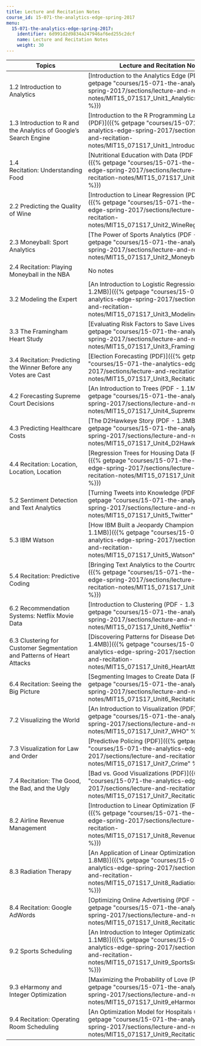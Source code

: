 ```yaml
---
title: Lecture and Recitation Notes
course_id: 15-071-the-analytics-edge-spring-2017
menu:
  15-071-the-analytics-edge-spring-2017:
    identifier: 6d991d2d9834a247946af6ed255c2dcf
    name: Lecture and Recitation Notes
    weight: 30
---
```

| Topics | Lecture and Recitation Notes |
| --- | --- |
| 1.2 Introduction to Analytics | [Introduction to the Analytics Edge (PDF)]({{% getpage "courses/15-071-the-analytics-edge-spring-2017/sections/lecture-and-recitation-notes/MIT15_071S17_Unit1_AnalyticsEdgeIntro" %}}) |
| 1.3 Introduction to R and the Analytics of Google’s Search Engine | [Introduction to the R Programming Language (PDF)]({{% getpage "courses/15-071-the-analytics-edge-spring-2017/sections/lecture-and-recitation-notes/MIT15_071S17_Unit1_IntroductionR" %}}) |
| 1.4 Recitation: Understanding Food | [Nutritional Education with Data (PDF - 2.1MB)]({{% getpage "courses/15-071-the-analytics-edge-spring-2017/sections/lecture-and-recitation-notes/MIT15_071S17_Unit1_Recitation" %}}) |
| 2.2 Predicting the Quality of Wine | [Introduction to Linear Regression (PDF - 1.3MB)]({{% getpage "courses/15-071-the-analytics-edge-spring-2017/sections/lecture-and-recitation-notes/MIT15_071S17_Unit2_WineRegression" %}}) |
| 2.3 Moneyball: Sport Analytics | [The Power of Sports Analytics (PDF - 1.4MB)]({{% getpage "courses/15-071-the-analytics-edge-spring-2017/sections/lecture-and-recitation-notes/MIT15_071S17_Unit2_Moneyball" %}}) |
| 2.4 Recitation: Playing Moneyball in the NBA | No notes |
| 3.2 Modeling the Expert | [An Introduction to Logistic Regression (PDF - 1.2MB)]({{% getpage "courses/15-071-the-analytics-edge-spring-2017/sections/lecture-and-recitation-notes/MIT15_071S17_Unit3_ModelingExpert" %}}) |
| 3.3 The Framingham Heart Study | [Evaluating Risk Factors to Save Lives (PDF)]({{% getpage "courses/15-071-the-analytics-edge-spring-2017/sections/lecture-and-recitation-notes/MIT15_071S17_Unit3_Framingham" %}}) |
| 3.4 Recitation: Predicting the Winner Before any Votes are Cast | [Election Forecasting (PDF)]({{% getpage "courses/15-071-the-analytics-edge-spring-2017/sections/lecture-and-recitation-notes/MIT15_071S17_Unit3_Recitation" %}}) |
| 4.2 Forecasting Supreme Court Decisions | [An Introduction to Trees (PDF - 1.1MB)]({{% getpage "courses/15-071-the-analytics-edge-spring-2017/sections/lecture-and-recitation-notes/MIT15_071S17_Unit4_SupremeCourt" %}}) |
| 4.3 Predicting Healthcare Costs | [The D2Hawkeye Story (PDF - 1.3MB)]({{% getpage "courses/15-071-the-analytics-edge-spring-2017/sections/lecture-and-recitation-notes/MIT15_071S17_Unit4_D2Hawkeye" %}}) |
| 4.4 Recitation: Location, Location, Location | [Regression Trees for Housing Data (PDF - 1.1MB)]({{% getpage "courses/15-071-the-analytics-edge-spring-2017/sections/lecture-and-recitation-notes/MIT15_071S17_Unit4_Recitation" %}}) |
| 5.2 Sentiment Detection and Text Analytics | [Turning Tweets into Knowledge (PDF)]({{% getpage "courses/15-071-the-analytics-edge-spring-2017/sections/lecture-and-recitation-notes/MIT15_071S17_Unit5_Twitter" %}}) |
| 5.3 IBM Watson | [How IBM Built a Jeopardy Champion (PDF - 1.1MB)]({{% getpage "courses/15-071-the-analytics-edge-spring-2017/sections/lecture-and-recitation-notes/MIT15_071S17_Unit5_Watson" %}}) |
| 5.4 Recitation: Predictive Coding | [Bringing Text Analytics to the Courtroom (PDF)]({{% getpage "courses/15-071-the-analytics-edge-spring-2017/sections/lecture-and-recitation-notes/MIT15_071S17_Unit5_Recitation" %}}) |
| 6.2 Recommendation Systems: Netflix Movie Data | [Introduction to Clustering (PDF - 1.3MB)]({{% getpage "courses/15-071-the-analytics-edge-spring-2017/sections/lecture-and-recitation-notes/MIT15_071S17_Unit6_Netflix" %}}) |
| 6.3 Clustering for Customer Segmentation and Patterns of Heart Attacks | [Discovering Patterns for Disease Detection (PDF - 1.4MB)]({{% getpage "courses/15-071-the-analytics-edge-spring-2017/sections/lecture-and-recitation-notes/MIT15_071S17_Unit6_HeartAttacks" %}}) |
| 6.4 Recitation: Seeing the Big Picture | [Segmenting Images to Create Data (PDF)]({{% getpage "courses/15-071-the-analytics-edge-spring-2017/sections/lecture-and-recitation-notes/MIT15_071S17_Unit6_Recitation" %}}) |
| 7.2 Visualizing the World | [An Introduction to Visualization (PDF)]({{% getpage "courses/15-071-the-analytics-edge-spring-2017/sections/lecture-and-recitation-notes/MIT15_071S17_Unit7_WHO" %}}) |
| 7.3 Visualization for Law and Order | [Predictive Policing (PDF)]({{% getpage "courses/15-071-the-analytics-edge-spring-2017/sections/lecture-and-recitation-notes/MIT15_071S17_Unit7_Crime" %}}) |
| 7.4 Recitation: ﻿The Good, the Bad, and the Ugly   | [Bad vs. Good Visualizations﻿ (PDF)]({{% getpage "courses/15-071-the-analytics-edge-spring-2017/sections/lecture-and-recitation-notes/MIT15_071S17_Unit7_Recitation" %}}) |
| 8.2 Airline Revenue Management | [Introduction to Linear Optimization (PDF - 6.3MB)]({{% getpage "courses/15-071-the-analytics-edge-spring-2017/sections/lecture-and-recitation-notes/MIT15_071S17_Unit8_RevenueManagement" %}}) |
| 8.3 Radiation Therapy | [An Application of Linear Optimization (PDF - 1.8MB)]({{% getpage "courses/15-071-the-analytics-edge-spring-2017/sections/lecture-and-recitation-notes/MIT15_071S17_Unit8_RadiationTherapy" %}}) |
| 8.4 Recitation: Google AdWords | [Optimizing Online Advertising (PDF - 1.1MB)]({{% getpage "courses/15-071-the-analytics-edge-spring-2017/sections/lecture-and-recitation-notes/MIT15_071S17_Unit8_Recitation" %}}) |
| 9.2 Sports Scheduling | [An Introduction to Integer Optimization (PDF - 1.1MB)]({{% getpage "courses/15-071-the-analytics-edge-spring-2017/sections/lecture-and-recitation-notes/MIT15_071S17_Unit9_SportsScheduling" %}}) |
| 9.3 eHarmony and Integer Optimization | [Maximizing the Probability of Love (PDF)]({{% getpage "courses/15-071-the-analytics-edge-spring-2017/sections/lecture-and-recitation-notes/MIT15_071S17_Unit9_eHarmony" %}}) |
| 9.4 Recitation: Operating Room Scheduling | [An Optimization Model for Hospitals (PDF)]({{% getpage "courses/15-071-the-analytics-edge-spring-2017/sections/lecture-and-recitation-notes/MIT15_071S17_Unit9_Recitation" %}})